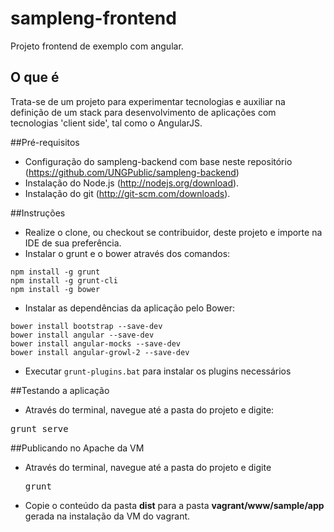 sampleng-frontend
=================

Projeto frontend de exemplo com angular.

## O que é

Trata-se de um projeto para experimentar tecnologias e auxiliar na definição de um stack para desenvolvimento de aplicações com tecnologias 'client side', tal como o AngularJS.

##Pré-requisitos

- Configuração do sampleng-backend com base neste repositório (https://github.com/UNGPublic/sampleng-backend)
- Instalação do Node.js (http://nodejs.org/download).
- Instalação do git (http://git-scm.com/downloads).  

##Instruções
- Realize o clone, ou checkout se contribuidor, deste projeto e importe na IDE de sua preferência.
-  Instalar o grunt e o bower através dos comandos:  
<pre><code>npm install -g grunt  
npm install -g grunt-cli   
npm install -g bower</code></pre>
- Instalar as dependências da aplicação pelo Bower:
<pre><code>bower install bootstrap --save-dev
bower install angular --save-dev
bower install angular-mocks --save-dev  
bower install angular-growl-2 --save-dev</code></pre>
- Executar ``grunt-plugins.bat`` para instalar os plugins necessários

##Testando a aplicação
- Através do terminal, navegue até a pasta do projeto e digite:  
<pre>grunt serve</pre>

##Publicando no Apache da VM
- Através do terminal, navegue até a pasta do projeto e digite <pre>grunt</pre>  
- Copie o conteúdo da pasta __dist__ para a pasta __vagrant/www/sample/app__ gerada na instalação da VM do vagrant.  

